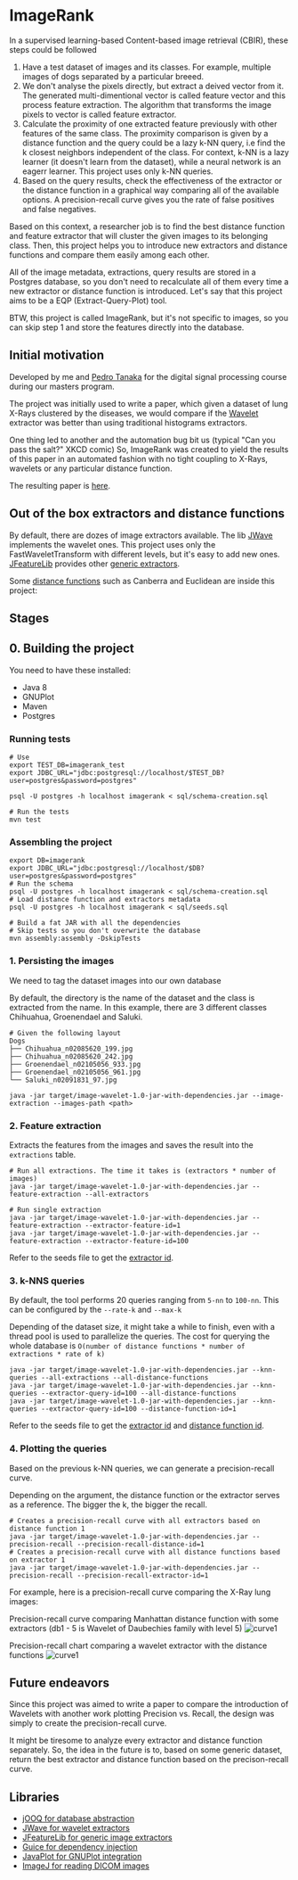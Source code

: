 # ImageRank

In a supervised learning-based Content-based image retrieval (CBIR), these steps could be followed

1. Have a test dataset of images and its classes. For example, multiple images of dogs separated by a particular breeed.
2. We don't analyse the pixels directly, but extract a deived vector from it.
The generated multi-dimentional vector is called feature vector and this process feature extraction.
The algorithm that transforms the image pixels to vector is called feature extractor.
3. Calculate the proximity of one extracted feature previously with other features of the same class.
The proximity comparison is given by a distance function and the query could be a lazy k-NN query, i.e find the k closest neighbors independent of the class. For context, k-NN is a lazy learner (it doesn't learn from the dataset), while a neural network is an eagerr learner. This project uses only k-NN queries.
4. Based on the query results, check the effectiveness of the extractor or the distance function in a graphical way comparing all of the available options. 
A precision-recall curve gives you the rate of false positives and false negatives.

Based on this context, a researcher job is to find the best distance function and feature extractor that will cluster the given images to its belonging class.
Then, this project helps you to introduce new extractors and distance functions and compare them easily among each other.

All of the image metadata, extractions, query results are stored in a Postgres database, so you don't need to recalculate all of them every time a new extractor or distance function is introduced.
Let's say that this project aims to be a EQP (Extract-Query-Plot) tool.

BTW, this project is called ImageRank, but it's not specific to images, so you can skip step 1 and store the features directly into the database.

## Initial motivation
Developed by me and [Pedro Tanaka](https://github.com/pedro-stanaka) for the digital signal processing course during our masters program.

The project was initially used to write a paper, which given a dataset of lung X-Rays clustered by the diseases, we would compare if the [Wavelet](https://en.wikipedia.org/wiki/Wavelet) extractor was better than using traditional histograms extractors.

One thing led to another and the automation bug bit us (typical "Can you pass the salt?" XKCD comic)
So, ImageRank was created to yield the results of this paper in an automated fashion with no tight coupling to X-Rays, wavelets or any particular distance function.

The resulting paper is [here](/res/paper.pdf).
        
## Out of the box extractors and distance functions
By default, there are dozes of image extractors available.
The lib [JWave](https://github.com/graetz23/JWave) implements the wavelet ones.
This project uses only the FastWaveletTransform with different levels, but it's easy to add new ones.
[JFeatureLib](https://github.com/locked-fg/JFeatureLib) provides other [generic extractors](https://github.com/locked-fg/JFeatureLib/tree/888d0d9f36381624cef28165bf19c0af022a10d1/src/main/java/de/lmu/ifi/dbs/jfeaturelib/features).

Some [distance functions](https://github.com/gjhenrique/ImageRank/tree/master/src/main/java/br/uel/mdd/metric/) such as Canberra and Euclidean are inside this project:

## Stages

## 0. Building the project
You need to have these installed:
- Java 8
- GNUPlot
- Maven
- Postgres

### Running tests
``` shell
# Use
export TEST_DB=imagerank_test
export JDBC_URL="jdbc:postgresql://localhost/$TEST_DB?user=postgres&password=postgres"

psql -U postgres -h localhost imagerank < sql/schema-creation.sql

# Run the tests
mvn test
```

### Assembling the project

``` shell
export DB=imagerank
export JDBC_URL="jdbc:postgresql://localhost/$DB?user=postgres&password=postgres"
# Run the schema
psql -U postgres -h localhost imagerank < sql/schema-creation.sql
# Load distance function and extractors metadata
psql -U postgres -h localhost imagerank < sql/seeds.sql

# Build a fat JAR with all the dependencies
# Skip tests so you don't overwrite the database
mvn assembly:assembly -DskipTests
```

### 1. Persisting the images
We need to tag the dataset images into our own database

By default, the directory is the name of the dataset and the class is extracted from the name.
In this example, there are 3 different classes Chihuahua, Groenendael and Saluki.

``` 
# Given the following layout
Dogs
├── Chihuahua_n02085620_199.jpg
├── Chihuahua_n02085620_242.jpg
├── Groenendael_n02105056_933.jpg
├── Groenendael_n02105056_961.jpg
└── Saluki_n02091831_97.jpg

java -jar target/image-wavelet-1.0-jar-with-dependencies.jar --image-extraction --images-path <path>
```
       
### 2. Feature extraction
Extracts the features from the images and saves the result into the `extractions` table.

``` shell
# Run all extractions. The time it takes is (extractors * number of images)
java -jar target/image-wavelet-1.0-jar-with-dependencies.jar --feature-extraction --all-extractors

# Run single extraction
java -jar target/image-wavelet-1.0-jar-with-dependencies.jar --feature-extraction --extractor-feature-id=1
java -jar target/image-wavelet-1.0-jar-with-dependencies.jar --feature-extraction --extractor-feature-id=100
```

Refer to the seeds file to get the [extractor id](https://github.com/gjhenrique/ImageRank/blob/3efaa5c2535a530fefbfca6636edc042ed53ee89/sql/seeds.sql#L2).

### 3. k-NNS queries
By default, the tool performs 20 queries ranging from `5-nn` to `100-nn`. This can be configured by the `--rate-k` and `--max-k`

Depending of the dataset size, it might take a while to finish, even with a thread pool is used to parallelize the queries.
The cost for querying the whole database is `O(number of distance functions * number of extractions * rate of k)`

``` shell
java -jar target/image-wavelet-1.0-jar-with-dependencies.jar --knn-queries --all-extractions --all-distance-functions
java -jar target/image-wavelet-1.0-jar-with-dependencies.jar --knn-queries --extractor-query-id=100 --all-distance-functions
java -jar target/image-wavelet-1.0-jar-with-dependencies.jar --knn-queries --extractor-query-id=100 --distance-function-id=1
```

Refer to the seeds file to get the [extractor id](https://github.com/gjhenrique/ImageRank/blob/3efaa5c2535a530fefbfca6636edc042ed53ee89/sql/seeds.sql#L2) and [distance function id](https://github.com/gjhenrique/ImageRank/blob/3efaa5c2535a530fefbfca6636edc042ed53ee89/sql/seeds.sql#L40).

### 4. Plotting the queries

Based on the previous k-NN queries, we can generate a precision-recall curve.

Depending on the argument, the distance function or the extractor serves as a reference.
The bigger the k, the bigger the recall.

``` shell
# Creates a precision-recall curve with all extractors based on distance function 1
java -jar target/image-wavelet-1.0-jar-with-dependencies.jar --precision-recall --precision-recall-distance-id=1
# Creates a precision-recall curve with all distance functions based on extractor 1
java -jar target/image-wavelet-1.0-jar-with-dependencies.jar --precision-recall --precision-recall-extractor-id=1
```

For example, here is a precision-recall curve comparing the X-Ray lung images:

Precision-recall curve comparing Manhattan distance function with some extractors (db1 - 5 is Wavelet of Daubechies family with level 5)
![curve1](/res/curve1.png)

Precision-recall chart comparing a wavelet extractor with the distance functions
![curve1](/res/curve2.png)

## Future endeavors
Since this project was aimed to write a paper to compare the introduction of Wavelets with another work plotting Precision vs. Recall, the design was simply to create the precision-recall curve.

It might be tiresome to analyze every extractor and distance function separately.
So, the idea in the future is to, based on some generic dataset, return the best extractor and distance function based on the precison-recall curve.


## Libraries
* [jOOQ for database abstraction](http://www.jooq.org)
* [JWave for wavelet extractors](https://github.com/pedro-stanaka/JWave)
* [JFeatureLib for generic image extractors](https://github.com/pedro-stanaka/JWave)
* [Guice for dependency injection](https://github.com/google/guice)
* [JavaPlot for GNUPlot integration](http://javaplot.panayotis.com/)
* [ImageJ for reading DICOM images](https://imagej.net/)
